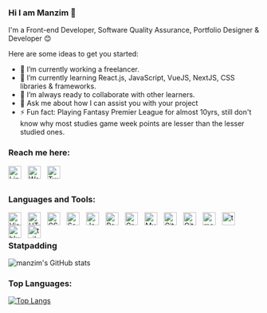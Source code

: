 ### Hi I am Manzim 👋

I'm a Front-end Developer, Software Quality Assurance, Portfolio Designer & Developer 😊

Here are some ideas to get you started:

- 🔭 I’m currently working a freelancer. 
- 🌱 I’m currently learning React.js, JavaScript, VueJS, NextJS, CSS libraries & frameworks. 
- 👯 I’m always ready to collaborate with other learners.
- 💬 Ask me about how I can assist you with your project
- ⚡ Fun fact: Playing Fantasy Premier League for almost 10yrs, still don't know why most studies game week points are lesser than the lesser studied ones. 

### Reach me here: 

<a href="https://www.linkedin.com/in/ahmed-manzim-ridwan/" style="text-decoration: none" > <img align="left" alt="LinkedIN" width="26px" src="https://cdn-icons-png.flaticon.com/512/174/174857.png" style="padding-right:10px;" /> </a>
<a href="https://manzim.herokuapp.com/" style="text-decoration: none" > <img align="left" alt="Website" width="26px" src="https://omniair.org/wp-content/uploads/2017/10/globe-1024x960.png" style="padding-right:10px;" />  </a>
<a href="https://twitter.com/zodiac_geek" style="text-decoration: none" > <img align="left" alt="Twitter" width="26px" src="https://upload.wikimedia.org/wikipedia/commons/thumb/4/4f/Twitter-logo.svg/1200px-Twitter-logo.svg.png" style="padding-right:10px;" /> </a>

<br />
<br />

### Languages and Tools:

<img align="left" alt="Visual Studio Code" width="26px" src="https://cdn.jsdelivr.net/gh/devicons/devicon/icons/vscode/vscode-original.svg" style="padding-right:10px;" />
<img align="left" alt="HTML5" width="26px" src="https://cdn.jsdelivr.net/gh/devicons/devicon/icons/html5/html5-original.svg" style="padding-right:10px;" />
<img align="left" alt="CSS3" width="26px" src="https://cdn.jsdelivr.net/gh/devicons/devicon/icons/css3/css3-original.svg" style="padding-right:10px;" />
<img align="left" alt="Sass" width="26px" src="https://cdn.jsdelivr.net/gh/devicons/devicon/icons/sass/sass-original.svg" style="padding-right:10px;" />
<img align="left" alt="JavaScript" width="26px" src="https://cdn.jsdelivr.net/gh/devicons/devicon/icons/javascript/javascript-original.svg" style="padding-right:10px;" />
<img align="left" alt="React" width="26px" src="https://cdn.jsdelivr.net/gh/devicons/devicon/icons/react/react-original.svg" style="padding-right:10px;" />
<img align="left" alt="GraphQL" width="26px" src="https://cdn.jsdelivr.net/gh/devicons/devicon/icons/graphql/graphql-plain.svg" style="padding-right:10px;" />
<img align="left" alt="MySQL" width="26px" src="https://cdn.jsdelivr.net/gh/devicons/devicon/icons/mysql/mysql-original.svg" style="padding-right:10px;" />
<img align="left" alt="Git" width="26px" src="https://cdn.jsdelivr.net/gh/devicons/devicon/icons/git/git-original.svg" style="padding-right:10px;" />
<img align="left" alt="GitHub" width="26px" src="https://user-images.githubusercontent.com/3369400/139447912-e0f43f33-6d9f-45f8-be46-2df5bbc91289.png" style="padding-right:10px;" />
<img align="left" alt="materialui" width="26px" src="https://mui.com/static/logo.png" style="padding-right:10px;" />
<img align="left" alt="tachyons" width="26px" src="https://tomich.org/images/t-with-circle.svg" style="padding-right:10px;" />
<img align="left" alt="blueprintjs" width="26px" src="https://blueprintjs.com/assets/fb-image.png" style="padding-right:10px;" />
<img align="left" alt="tailwind css" width="26px" src="https://tailwindcss.com/_next/static/media/social-square.b622e290e82093c36cca57092ffe494f.jpg" style="padding-right:10px;" />
<br />
<br />


### Statpadding
![manzim's GitHub stats](https://github-readme-stats.vercel.app/api?username=manzim&theme=material-palenight_icons=true)

### Top Languages:
[![Top Langs](https://github-readme-stats.vercel.app/api/top-langs/?username=anuraghazra&langs_count=8)](https://github.com/anuraghazra/github-readme-stats)



[website]: https://manzim-portfolio.herokuapp.com/
[twitter]: https://twitter.com/zodiac_geek
[linkedin]: https://www.linkedin.com/in/ahmed-manzim-ridwan/
